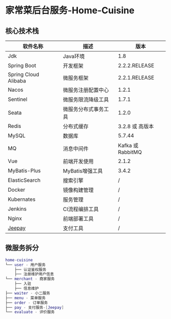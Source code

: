 # 家常菜后台服务-Home-Cuisine

## 核心技术栈

| 软件名称                                        | 描述          | 版本
|---------------------------------------------|-------------|---
| Jdk                                         | Java环境      | 1.8
| Spring Boot                                 | 开发框架        | 2.2.2.RELEASE
| Spring Cloud Alibaba                        | 微服务框架       | 2.2.1.RELEASE
| Nacos                                       | 微服务注册配置中心   | 1.2.1
| Sentinel                                    | 微服务限流降级工具   | 1.7.1
| Seata                                       | 微服务分布式事务工具  | 1.2.0
| Redis                                       | 分布式缓存       | 3.2.8 或 高版本
| MySQL                                       | 数据库         | 5.7.44
| MQ                                          | 消息中间件       | Kafka 或 RabbitMQ 
| Vue                                         | 前端开发使用      | 2.1.2
| MyBatis-Plus                                | MyBatis增强工具 | 3.4.2
| ElasticSearch                               | 搜索引擎        | /
| Docker                                      | 镜像构建管理      | /
| Kubernates                                  | 服务管理        | /
| Jenkins                                     | CI流程编排工具    | /
| Nginx                                       | 前端部署工具      | /
| [Jeepay](https://github.com/jeequan/jeepay) | 支付工具        | /



## 微服务拆分
```lua
home-cuisine
└── user - 用户服务
    ├── 认证鉴权服务
    ├── 注册维护用户信息
└── merchant - 商家服务
    ├── 入驻
    ├── 信息维护
├── waiter - 小二服务
├── menu - 菜单服务
├── order - 订单服务
├── pay - 支付服务-[Jeepay]
└── evaluate - 评价服务

```

  

